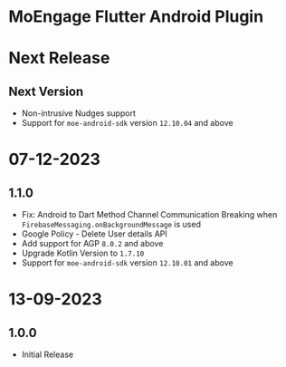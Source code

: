 # MoEngage Flutter Android Plugin

# Next Release

## Next Version
- Non-intrusive Nudges support
- Support for `moe-android-sdk` version `12.10.04` and above

# 07-12-2023

## 1.1.0
- Fix: Android to Dart Method Channel Communication Breaking when `FirebaseMessaging.onBackgroundMessage` is used
- Google Policy - Delete User details API
- Add support for AGP `8.0.2` and above
- Upgrade Kotlin Version to `1.7.10`
- Support for `moe-android-sdk` version `12.10.01` and above

# 13-09-2023

## 1.0.0
- Initial Release